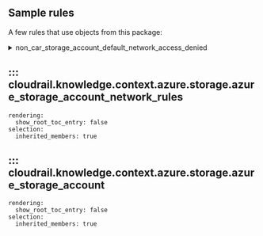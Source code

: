## Sample rules
A few rules that use objects from this package:

<details>
<summary>non_car_storage_account_default_network_access_denied</summary>
<summary>non_car_storage_account_secure_transfer</summary>

```python
--8<--
cloudrail/knowledge/rules/azure/non_context_aware/ensure_storage_account_default_network_deny_rule.py
cloudrail/knowledge/rules/azure/non_context_aware/storage_account_secure_transfer.py
--8<--
```
</details>

## ::: cloudrail.knowledge.context.azure.storage.azure_storage_account_network_rules
    rendering:
      show_root_toc_entry: false
    selection:
      inherited_members: true

## ::: cloudrail.knowledge.context.azure.storage.azure_storage_account
    rendering:
      show_root_toc_entry: false
    selection:
      inherited_members: true
